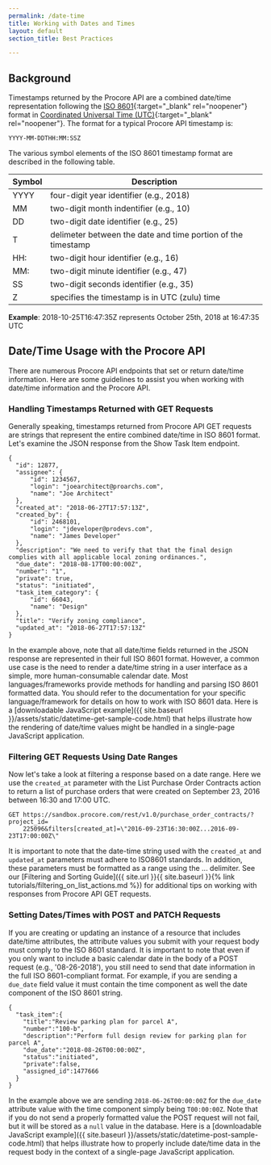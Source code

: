 ```yaml
---
permalink: /date-time
title: Working with Dates and Times
layout: default
section_title: Best Practices

---
```


## Background

Timestamps returned by the Procore API are a combined date/time representation following the [ISO 8601](https://www.iso.org/iso-8601-date-and-time-format.html){:target="_blank" rel="noopener"} format in [Coordinated Universal Time (UTC)](https://en.wikipedia.org/wiki/Coordinated_Universal_Time){:target="_blank" rel="noopener"}. The format for a typical Procore API timestamp is:

```
YYYY-MM-DDTHH:MM:SSZ
```

The various symbol elements of the ISO 8601 timestamp format are described in the following table.

| Symbol | Description |
| ------ | ------------------------------------------------------------ |
| YYYY   | four-digit year identifier (e.g., 2018)                      |
| MM     | two-digit month indentifier (e.g., 10)                       |
| DD     | two-digit date identifier (e.g., 25)                         |
| T      | delimeter between the date and time portion of the timestamp |
| HH:    | two-digit hour identifier (e.g., 16)                         |
| MM:    | two-digit minute identifier (e.g., 47)                       |
| SS     | two-digit seconds identifier (e.g., 35)                      |
| Z      | specifies the timestamp is in UTC (zulu) time                |

**Example**: 2018-10-25T16:47:35Z represents October 25th, 2018 at 16:47:35 UTC

## Date/Time Usage with the Procore API

There are numerous Procore API endpoints that set or return date/time information. Here are some guidelines to assist you when working with date/time information and the Procore API.

### Handling Timestamps Returned with GET Requests

Generally speaking, timestamps returned from Procore API GET requests are strings that represent the entire combined date/time in ISO 8601 format. Let's examine the JSON response from the Show Task Item endpoint.

```
{
  "id": 12877,
  "assignee": {
      "id": 1234567,
      "login": "joearchitect@proarchs.com",
      "name": "Joe Architect"
  },
  "created_at": "2018-06-27T17:57:13Z",
  "created_by": {
      "id": 2468101,
      "login": "jdeveloper@prodevs.com",
      "name": "James Developer"
  },
  "description": "We need to verify that that the final design complies with all applicable local zoning ordinances.",
  "due_date": "2018-08-17T00:00:00Z",
  "number": "1",
  "private": true,
  "status": "initiated",
  "task_item_category": {
      "id": 66043,
      "name": "Design"
  },
  "title": "Verify zoning compliance",
  "updated_at": "2018-06-27T17:57:13Z"
}
```

In the example above, note that all date/time fields returned in the JSON response are represented in their full ISO 8601 format. However, a common use case is the need to render a date/time string in a user interface as a simple, more human-consumable calendar date. Most languages/frameworks provide methods for handling and parsing ISO 8601 formatted data. You should refer to the documentation for your specific language/framework for details on how to work with ISO 8601 data. Here is a [downloadable JavaScript example]({{ site.baseurl }}/assets/static/datetime-get-sample-code.html) that helps illustrate how the rendering of date/time values might be handled in a single-page JavaScript application.

### Filtering GET Requests Using Date Ranges

Now let's take a look at filtering a response based on a date range. Here we use the `created_at` parameter with the List Purchase Order Contracts action to return a list of purchase orders that were created on September 23, 2016 between 16:30 and 17:00 UTC.

```
GET https://sandbox.procore.com/rest/v1.0/purchase_order_contracts/?project_id=
    225096&filters[created_at]=\"2016-09-23T16:30:00Z...2016-09-23T17:00:00Z\"
```

It is important to note that the date-time string used with the `created_at` and `updated_at` parameters must adhere to ISO8601 standards. In addition, these parameters must be formatted as a range using the ... delimiter. See our [Filtering and Sorting Guide]({{ site.url }}{{ site.baseurl }}{% link tutorials/filtering_on_list_actions.md %}) for additional tips on working with responses from Procore API GET requests.

### Setting Dates/Times with POST and PATCH Requests

If you are creating or updating an instance of a resource that includes date/time attributes, the attribute values you submit with your request body must comply to the ISO 8601 standard. It is important to note that even if you only want to include a basic calendar date in the body of a POST request (e.g., '08-26-2018'), you still need to send that date information in the full ISO 8601-compliant format. For example, if you are sending a `due_date` field value it must contain the time component as well the date component of the ISO 8601 string.

```
{
  "task_item":{
    "title":"Review parking plan for parcel A",
    "number":"100-b",
    "description":"Perform full design review for parking plan for parcel A",
    "due_date":"2018-08-26T00:00:00Z",
    "status":"initiated",
    "private":false,
    "assigned_id":1477666
  }
}
```

In the example above we are sending `2018-06-26T00:00:00Z` for the `due_date` attribute value with the time component simply being `T00:00:00Z`. Note that if you do not send a properly formatted value the POST request will not fail, but it will be stored as a `null` value in the database. Here is a [downloadable JavaScript example]({{ site.baseurl }}/assets/static/datetime-post-sample-code.html) that helps illustrate how to properly include date/time data in the request body in the context of a single-page JavaScript application.
